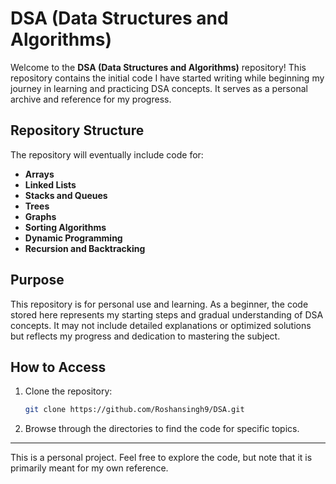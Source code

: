 # DSA (Data Structures and Algorithms)

Welcome to the **DSA (Data Structures and Algorithms)** repository! This repository contains the initial code I have started writing while beginning my journey in learning and practicing DSA concepts. It serves as a personal archive and reference for my progress.

## Repository Structure

The repository will eventually include code for:

- **Arrays**
- **Linked Lists**
- **Stacks and Queues**
- **Trees**
- **Graphs**
- **Sorting Algorithms**
- **Dynamic Programming**
- **Recursion and Backtracking**

## Purpose

This repository is for personal use and learning. As a beginner, the code stored here represents my starting steps and gradual understanding of DSA concepts. It may not include detailed explanations or optimized solutions but reflects my progress and dedication to mastering the subject.

## How to Access

1. Clone the repository:
   ```bash
   git clone https://github.com/Roshansingh9/DSA.git
   ```
2. Browse through the directories to find the code for specific topics.

---

This is a personal project. Feel free to explore the code, but note that it is primarily meant for my own reference.
